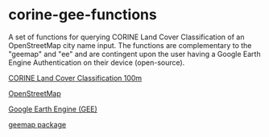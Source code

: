 # corine-gee-functions

A set of functions for querying CORINE Land Cover Classification of an OpenStreetMap city name input. The functions are complementary to the "geemap" and "ee" and are contingent upon the user having a Google Earth Engine Authentication on their device (open-source).


[CORINE Land Cover Classification 100m](https://land.copernicus.eu/en/products/corine-land-cover/clc2018)

[OpenStreetMap](https://www.openstreetmap.org/#map=16/49.38868/10.21814)

[Google Earth Engine (GEE)](https://earthengine.google.com/)

[geemap package](https://geemap.org/)
